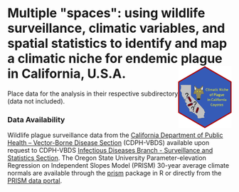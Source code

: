 Multiple "spaces": using wildlife surveillance, climatic variables, and spatial statistics to identify and map a climatic niche for endemic plague in California, U.S.A. <img src="../hex/hex.png" width="120" align="right" />
===================================================

Place data for the analysis in their respective subdirectory (data not included).

### Data Availability

Wildlife plague surveillance data from the [California Department of Public Health – Vector-Borne Disease Section](https://www.cdph.ca.gov/Programs/CID/DCDC/Pages/VBDS.aspx) (CDPH-VBDS) available upon request to CDPH-VBDS [Infectious Diseases Branch - Surveillance and Statistics Section](https://www.cdph.ca.gov/Programs/CID/DCDC/Pages/SSS.aspx). The Oregon State University Parameter-elevation Regression on Independent Slopes Model (PRISM) 30-year average climate normals are available through the [prism](https://cran.r-project.org/package=prism) package in R or directly from the [PRISM data portal](http://prism.oregonstate.edu/).
